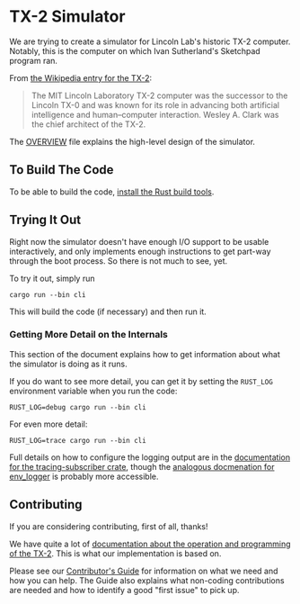 # TX-2 Simulator

We are trying to create a simulator for Lincoln Lab's historic TX-2
computer.  Notably, this is the computer on which Ivan Sutherland's
Sketchpad program ran.

From [the Wikipedia entry for the TX-2](https://en.wikipedia.org/wiki/TX-2):

> The MIT Lincoln Laboratory TX-2 computer was the successor to the
> Lincoln TX-0 and was known for its role in advancing both artificial
> intelligence and human–computer interaction. Wesley A. Clark was the
> chief architect of the TX-2.

The [OVERVIEW](OVERVIEW.md) file explains the high-level design of the
simulator.

## To Build The Code

To be able to build the code, [install the Rust build
tools](https://doc.rust-lang.org/cargo/getting-started/installation.html).

## Trying It Out

Right now the simulator doesn't have enough I/O support to be usable
interactively, and only implements enough instructions to get part-way
through the boot process.  So there is not much to see, yet.

To try it out, simply run

```
cargo run --bin cli
```

This will build the code (if necessary) and then run it.


### Getting More Detail on the Internals

This section of the document explains how to get information about
what the simulator is doing as it runs.

If you do want to see more detail, you can get it by setting the
`RUST_LOG` environment variable when you run the code:

```
RUST_LOG=debug cargo run --bin cli
```

For even more detail:

```
RUST_LOG=trace cargo run --bin cli
```

Full details on how to configure the logging output are in the
[documentation for the tracing-subscriber
crate](https://docs.rs/tracing-subscriber/0.2.25/tracing_subscriber/filter/struct.EnvFilter.html),
though the [analogous docmenation for
env_logger](https://docs.rs/env_logger/0.7.1/env_logger/#enabling-logging)
is probably more accessible.

## Contributing

If you are considering contributing, first of all, thanks!

We have quite a lot of [documentation about the operation and
programming of the TX-2](https://tx-2.github.io/documentation.html).
This is what our implementation is based on.

Please see our [Contributor's Guide](CONTRIBUTING.md) for information
on what we need and how you can help.  The Guide also explains what
non-coding contributions are needed and how to identify a good "first
issue" to pick up.
